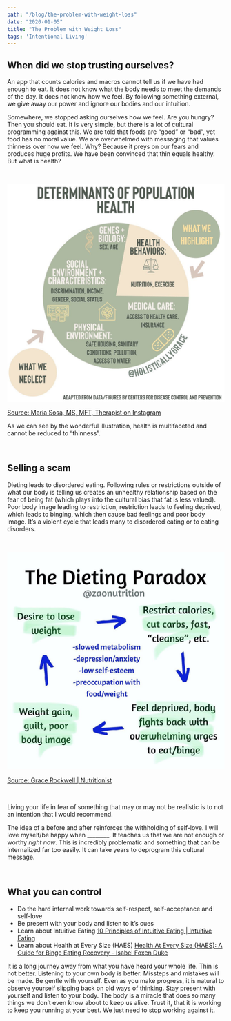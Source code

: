 ```yaml
---
path: "/blog/the-problem-with-weight-loss"
date: "2020-01-05"
title: "The Problem with Weight Loss"
tags: 'Intentional Living'
---
```


## When did we stop trusting ourselves?
An app that counts calories and macros cannot tell us if we have had enough to eat.  It does not know what the body needs to meet the demands of the day.  It does not know how we feel.  By following something external, we give away our power and ignore our bodies and our intuition.

Somewhere, we stopped asking ourselves how we feel.  Are you hungry?  Then you should eat.  It is very simple, but there is a lot of cultural programming against this.  We are told that foods are “good” or “bad”, yet food has no moral value.  We are overwhelmed with messaging that values thinness over how we feel.  Why?  Because it preys on our fears and produces huge profits.  We have been convinced that thin equals healthy.  But what is health?

<p>&nbsp;</p>

![Determinants of health by @holisticallygrace](../../images/instagram/determinants_of_health.jpg 'Determinants of health by @holisticallygrace on Instagram')


[Source: Maria Sosa, MS, MFT, Therapist on Instagram](https://www.instagram.com/p/B5LOCnaAqID/?utm_source=ig_web_copy_link)

As we can see by the wonderful illustration, health is multifaceted and cannot be reduced to “thinness”. 

<p>&nbsp;</p>

## Selling a scam

Dieting leads to disordered eating.  Following rules or restrictions outside of what our body is telling us creates an unhealthy relationship based on the fear of being fat (which plays into the cultural bias that fat is less valued).  Poor body image leading to restriction, restriction leads to feeling deprived, which leads to binging, which then cause bad feelings and poor body image.  It’s a violent cycle that leads many to disordered eating or to eating disorders.  

<p>&nbsp;</p>

![The Dieting Paradox by @zaonutrition](../../images/instagram/the-dieting-paradox.jpg 'The Dieting Paradox by @zaonutrition on Instagram')

[Source: Grace Rockwell | Nutritionist](https://www.instagram.com/p/B6vaULylXmd/?utm_source=ig_web_copy_link)

<p>&nbsp;</p>

Living your life in fear of something that may or may not be realistic is to not an intention that I would recommend.

The idea of a before and after reinforces the withholding of self-love.  I will love myself/be happy when ________.  It teaches us that we are not enough or worthy _right now_.  This is incredibly problematic and something that can be internalized far too easily.  It can take years to deprogram this cultural message.

<p>&nbsp;</p>


## What you can control
- Do the hard internal work towards self-respect, self-acceptance and self-love
- Be present with your body and listen to it’s cues
- Learn about Intuitive Eating [10 Principles of Intuitive Eating | Intuitive Eating](https://www.intuitiveeating.org/10-principles-of-intuitive-eating/) 
- Learn about Health at Every Size (HAES) [Health At Every Size (HAES): A Guide for Binge Eating Recovery - Isabel Foxen Duke](https://isabelfoxenduke.com/health-at-every-size-haes/)

It is a long journey away from what you have heard your whole life.  Thin is not better.  Listening to your own body is better.  Missteps and mistakes will be made.  Be gentle with yourself.  Even as you make progress, it is natural to observe yourself slipping back on old ways of thinking.  Stay present with yourself and listen to your body.  The body is a miracle that does so many things we don’t even know about to keep us alive.  Trust it, that it is working to keep you running at your best.  We just need to stop working against it.
